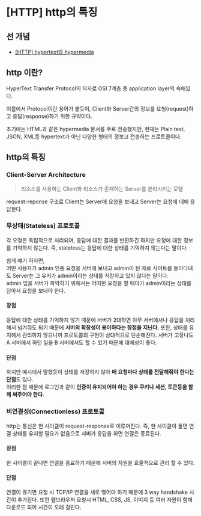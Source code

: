 # [HTTP] http의 특징

## 선 개념
- [[HTTP] hypertext와 hypermedia](https://github.com/jeongwoo903/study-log/blob/main/2024-08/%5BHTTP%5D%20hypertext%EC%99%80%20hypermedia.md)

## http 이란?
HyperText Transfer Protocol의 약자로 OSI 7계층 중 application layer의 속해있다.

이름에서 Protocol이란 용어가 붙듯이, Client와 Server간의 정보를 요청(request)하고 응답(response)하기 위한 규약이다.

초기에는 HTML과 같은 hypermedia 문서를 주로 전송했지만, 현재는 Plain text, JSON, XML등 hypertext가 아닌 다양한 형태의 정보고 전송하는 프로토콜이다.

## http의 특징
### Client-Server Architecture
> 리소스를 사용하는 Client와 리소스가 존재하는 Server를 분리시키는 모델

request-reponse 구조로 Client는 Server에 요청을 보내고 Server는 요청에 대해 응답한다.

### 무상태(Stateless) 프로토콜
각 요청은 독립적으로 처리되며, 응답에 대한 결과를 반환하긴 하지만 요청에 대한 정보를 기억하지 않는다.
즉, stateless는 응답에 대한 상태를 기억하지 않는다는 말이다.

쉽게 얘기 하자면,   
어떤 사용자가 admin 인증 요청을 서버에 보내고 admin이 된 채로 사이트를 돌아다녀도 Server는 그 유저가 admin이라는 상태를 저장하고 있지 않다는 말이다.  
admin 임을 서버가 파악하기 위해서는 어떠한 요청을 할 때마가 admin이라는 상태를 담아서 요청을 보내야 한다.

#### 장점
응답에 대한 상태를 기억하지 않기 때문에 서버가 2대하면 아무 서버에서나 응답을 처리해서 넘겨줘도 되기 때문에 **서버의 확장성이 용이하다는 장점을 지닌다.**
또한, 상태를 유지해서 관리하지 않으니까 프로토콜의 구현이 상대적으로 단순해진다.
서버가 고장나도 A 서버에서 하던 일을 B 서버에서도 할 수 있기 때문에 대체성이 좋다.

#### 단점
하지만 예시에서 말했듯이 상태를 저장하지 않아 **매 요청마다 상태를 전달해줘야 한다는 단점**도 있다.  
이러한 점 때문에 로그인과 같이 **인증이 유지되어야 하는 경우 쿠키나 세션, 토큰등을 함께 써주어야 한다.**

### 비연결성(Connectionless) 프로토콜
http는 통신은 한 사이클이 request-response로 이루어진다.
즉, 한 사이클이 돌면 연결 상태를 유지할 필요가 없음으로 서버가 응답을 하면 연결은 종료된다.

#### 장점
한 사이클이 끝나면 연결을 종료하기 때문에 서버의 자원을 효율적으로 관리 할 수 있다.

#### 단점
연결이 끊기면 요청 시 TCP/IP 연결을 새로 맺어야 하기 때문에 3 way handshake 시간이 추가된다.
또한 웹브라우저 요청시 HTML, CSS, JS, 이미지 등 여러 자원이 함께 다운로드 되어 시간이 오래 걸린다.
